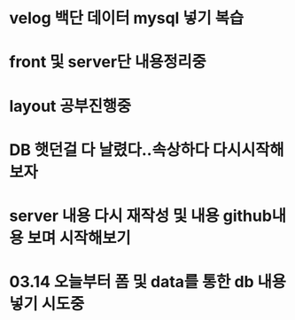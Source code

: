 # velog 백단 데이터 mysql 넣기 복습

# front 및 server단 내용정리중

# layout 공부진행중

# DB 햇던걸 다 날렸다..속상하다 다시시작해보자

# server 내용 다시 재작성 및 내용 github내용 보며 시작해보기

# 03.14 오늘부터 폼 및 data를 통한 db 내용넣기 시도중
